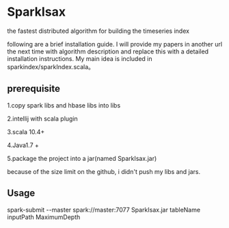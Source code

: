 # SparkIsax
the fastest distributed algorithm for building the timeseries index

following are  a brief installation guide.  I will provide my papers in another url the next time with algorithm description and replace this with a detailed installation instructions. My main idea is included in sparkindex/sparkIndex.scala。
## prerequisite


1.copy spark libs and hbase libs into libs

2.intellij with scala plugin

3.scala 10.4+

4.Java1.7 +

5.package the project into a jar(named SparkIsax.jar)

because of the size limit on the github, i didn't push my libs and jars.

## Usage
spark-submit --master spark://master:7077 SparkIsax.jar  tableName  inputPath MaximumDepth 

